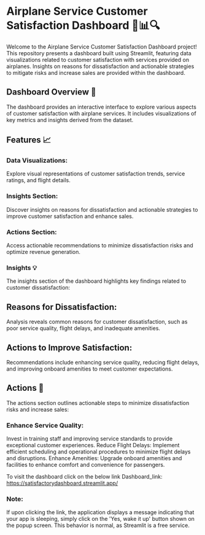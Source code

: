 # Airplane Service Customer Satisfaction Dashboard 🛫📊🔍
Welcome to the Airplane Service Customer Satisfaction Dashboard project! This repository presents a dashboard built using Streamlit, featuring data visualizations related to customer satisfaction with services provided on airplanes. Insights on reasons for dissatisfaction and actionable strategies to mitigate risks and increase sales are provided within the dashboard.

## Dashboard Overview 🚀
The dashboard provides an interactive interface to explore various aspects of customer satisfaction with airplane services. It includes visualizations of key metrics and insights derived from the dataset.

## Features 📈
### Data Visualizations:
Explore visual representations of customer satisfaction trends, service ratings, and flight details.
### Insights Section: 
Discover insights on reasons for dissatisfaction and actionable strategies to improve customer satisfaction and enhance sales.
### Actions Section:
Access actionable recommendations to minimize dissatisfaction risks and optimize revenue generation.
### Insights 💡
The insights section of the dashboard highlights key findings related to customer dissatisfaction:

## Reasons for Dissatisfaction:
Analysis reveals common reasons for customer dissatisfaction, such as poor service quality, flight delays, and inadequate amenities.
## Actions to Improve Satisfaction:
Recommendations include enhancing service quality, reducing flight delays, and improving onboard amenities to meet customer expectations.
## Actions 🚀
The actions section outlines actionable steps to minimize dissatisfaction risks and increase sales:

### Enhance Service Quality:
Invest in training staff and improving service standards to provide exceptional customer experiences.
Reduce Flight Delays: Implement efficient scheduling and operational procedures to minimize flight delays and disruptions.
Enhance Amenities: Upgrade onboard amenities and facilities to enhance comfort and convenience for passengers.

To visit the dashboard click on the below link
Dashboard_link:  https://satisfactorydashboard.streamlit.app/

### Note:
If upon clicking the link, the application displays a message indicating that your app is sleeping, simply click on the 'Yes, wake it up' button shown on the popup screen. This behavior is normal, as Streamlit is a free service.
